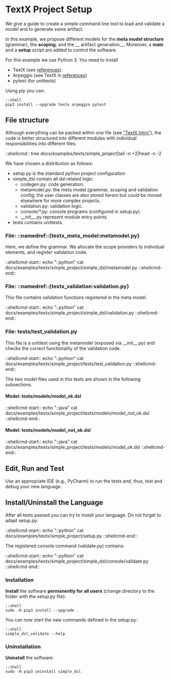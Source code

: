 # TextX Project Setup

We give a guide to create a simple
command line tool to load and validate a
model and to generate some artifact.

In this example, we propose different models for
the __meta model structure__ (grammar), the __scoping__,
and the __ artifact generation__. Moreover, a 
__main__ and a __setup__ script are added to control
the software.

For this example we use Python 3. You need to install 

  * TextX (see [references](references.md)).
  * Arpeggio (see TextX in [references](references.md))
  * pytest (for unittests)

Using pip you can:

    ::shell
    pip3 install --upgrade textx arpeggio pytest

## File structure

Although everything can be packed within one file
(see ["TextX Intro"](textx_intro.md)), the code
is better structured into different modules 
with individual responsibilities into different files.

::shellcmd:: tree docs/examples/textx/simple_project|tail -n +2|head -n -2

We have chosen a distribution as follows:

 * setup.py is the standard python project configuration
 * simple_dsl contain all dsl related logic:
    * codegen.py: code generation.
    * metamodel.py: the meta model (grammar, scoping and validation config;
      the user classes are also stored herem but could be moved
      elsewhere for more complex projects.   
    * validation.py: validation logic.
    * console/*.py: console programs (configured in setup.py).
    * \_\_init\_\_.py represent module entry points.
  * tests contains unittests.

### File: ::namedref::{textx_meta_model:metamodel.py}

Here, we define the grammar. We allocate the scope providers to
individual elements, and register validation code.

::shellcmd-start:: 
echo "::python"
cat docs/examples/textx/simple_project/simple_dsl/metamodel.py
::shellcmd-end:: 

### File: ::namedref::{textx_validation:validation.py}

This file contains validation functions registered in the meta model.

::shellcmd-start:: 
echo "::python"
cat docs/examples/textx/simple_project/simple_dsl/validation.py
::shellcmd-end:: 

### File: tests/test_validation.py

This file is a unittest using the metamodel 
(exposed via \_\_init\_\_.py) and checks the
correct functionality of the validation code.

::shellcmd-start:: 
echo "::python"
cat docs/examples/textx/simple_project/tests/test_validation.py
::shellcmd-end:: 

The two model files used in this tests are shown in the following 
subsections.

#### Model: tests/models/model_ok.dsl

::shellcmd-start:: 
echo "::java"
cat docs/examples/textx/simple_project/tests/models/model_not_ok.dsl
::shellcmd-end:: 

#### Model: tests/models/model_not_ok.dsl

::shellcmd-start:: 
echo "::java"
cat docs/examples/textx/simple_project/tests/models/model_ok.dsl
::shellcmd-end:: 

## Edit, Run and Test

Use an appropriate IDE (e.g., PyCharm) to run the tests and, thus, test and debug your 
new language.

## Install/Uninstall the Language

After all tests passed you can try to install your language.
Do not forget to adapt setup.py:

::shellcmd-start:: 
echo "::python"
cat docs/examples/textx/simple_project/setup.py
::shellcmd-end:: 

The registered console command (validate.py) contains:

::shellcmd-start:: 
echo "::python"
cat docs/examples/textx/simple_project/simple_dsl/console/validate.py
::shellcmd-end:: 

### Installation
__Install__ the software __permanently for all users__ (change directory
to the folder with the setup.py file):

    ::shell
    sudo -H pip3 install --upgrade .

You can now start the new commands defined in the setup.py: 

    ::shell
    simple_dsl_validate --help

### Uninstallation
__Uninstall__ the software:

    ::shell
    sudo -H pip3 uninstall simple_dsl


